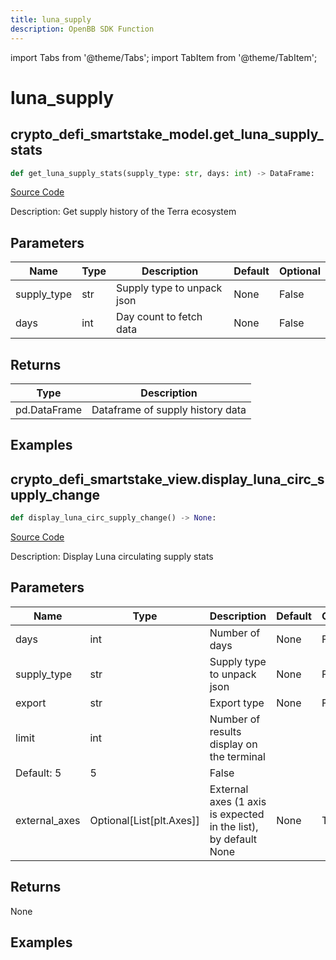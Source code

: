 ```yaml
---
title: luna_supply
description: OpenBB SDK Function
---
```


import Tabs from '@theme/Tabs';
import TabItem from '@theme/TabItem';

# luna_supply

<Tabs>
<TabItem value="model" label="Model" default>

## crypto_defi_smartstake_model.get_luna_supply_stats

```python title='openbb_terminal/cryptocurrency/defi/smartstake_model.py'
def get_luna_supply_stats(supply_type: str, days: int) -> DataFrame:
```
[Source Code](https://github.com/OpenBB-finance/OpenBBTerminal/tree/main/openbb_terminal/cryptocurrency/defi/smartstake_model.py#L14)

Description: Get supply history of the Terra ecosystem

## Parameters

| Name | Type | Description | Default | Optional |
| ---- | ---- | ----------- | ------- | -------- |
| supply_type | str | Supply type to unpack json | None | False |
| days | int | Day count to fetch data | None | False |

## Returns

| Type | Description |
| ---- | ----------- |
| pd.DataFrame | Dataframe of supply history data |

## Examples



</TabItem>
<TabItem value="view" label="View">

## crypto_defi_smartstake_view.display_luna_circ_supply_change

```python title='openbb_terminal/decorators.py'
def display_luna_circ_supply_change() -> None:
```
[Source Code](https://github.com/OpenBB-finance/OpenBBTerminal/tree/main/openbb_terminal/decorators.py#L29)

Description: Display Luna circulating supply stats

## Parameters

| Name | Type | Description | Default | Optional |
| ---- | ---- | ----------- | ------- | -------- |
| days | int | Number of days | None | False |
| supply_type | str | Supply type to unpack json | None | False |
| export | str | Export type | None | False |
| limit | int | Number of results display on the terminal
Default: 5 | 5 | False |
| external_axes | Optional[List[plt.Axes]] | External axes (1 axis is expected in the list), by default None | None | True |

## Returns

None

## Examples



</TabItem>
</Tabs>
